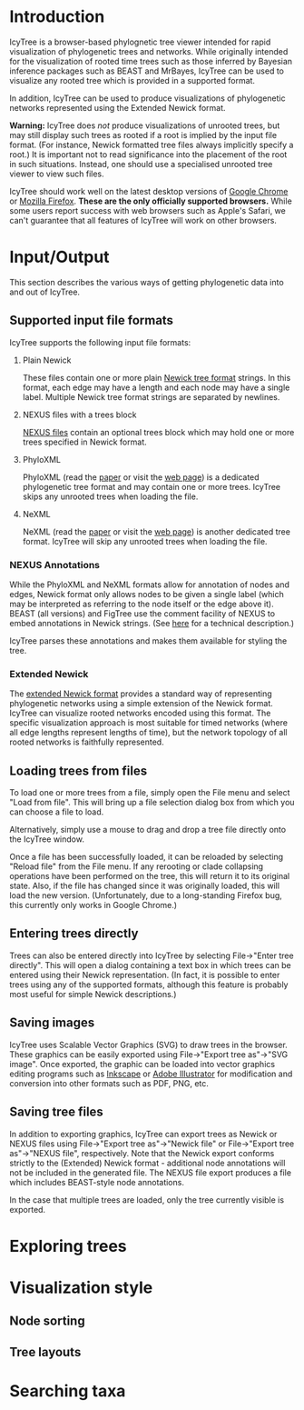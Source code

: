 Introduction
============

IcyTree is a browser-based phylognetic tree viewer intended for rapid
visualization of phylogenetic trees and networks. While originally intended for
the visualization of rooted time trees such as those inferred by Bayesian
inference packages such as BEAST and MrBayes, IcyTree can be used to visualize
any rooted tree which is provided in a supported format.

In addition, IcyTree can be used to produce visualizations of phylogenetic
networks represented using the Extended Newick format.

**Warning:** IcyTree does _not_ produce visualizations of unrooted trees, but
may still display such trees as rooted if a root is implied by the input file
format.  (For instance, Newick formatted tree files always implicitly specify a
root.) It is important not to read significance into the placement of the root
in such situations. Instead, one should use a specialised unrooted tree viewer
to view such files.

IcyTree should work well on the latest desktop versions of
[Google Chrome](http://www.google.com/chrome/browser/desktop) or
[Mozilla Firefox](http://mozilla.org/firefox).
**These are the only officially supported browsers.**  While some users
report success with web browsers such as Apple's Safari, we can't guarantee
that all features of IcyTree will work on other browsers.


Input/Output
============

This section describes the various ways of getting phylogenetic data into and
out of IcyTree.

Supported input file formats
----------------------------

IcyTree supports the following input file formats:

1. Plain Newick

    These files contain one or more plain
    [Newick tree format](https://en.wikipedia.org/wiki/Newick_format) strings.
    In this format, each edge may have a length and each node may have a single
    label. Multiple Newick tree format strings are separated by newlines.

2. NEXUS files with a trees block

    [NEXUS files](http://dx.doi.org/10.1093/sysbio/46.4.590)
    contain an optional trees block which may hold one or more trees specified
    in Newick format.

3. PhyloXML

    PhyloXML (read the [paper](http://dx.doi.org/10.1186/1471-2105-10-356)
    or visit the [web page](http://www.phyloxml.org)) is a dedicated
    phylogenetic tree format and may contain one or more trees. IcyTree skips
    any unrooted trees when loading the file.

4. NeXML

    NeXML (read the [paper](http://dx.doi.org/10.1093/sysbio/sys025) or visit
    the [web page](http://www.nexml.org)) is another dedicated tree format.
    IcyTree will skip any unrooted trees when loading the file.
    

### NEXUS Annotations

While the PhyloXML and NeXML formats allow for annotation of nodes and edges,
Newick format only allows nodes to be given a single label (which may be
interpreted as referring to the node itself or the edge above it). BEAST (all
versions) and FigTree use the comment facility of NEXUS to embed annotations in
Newick strings.  (See
[here](https://code.google.com/archive/p/beast-mcmc/wikis/NexusMetacommentFormat.wiki)
for a technical description.)

IcyTree parses these annotations and makes them available
for styling the tree.

### Extended Newick

The [extended Newick format](http://dx.doi.org/10.1186/1471-2105-9-532)
provides a standard way of representing phylogenetic networks using a simple
extension of the Newick format.  IcyTree can visualize rooted networks encoded
using this format.  The specific visualization approach is most suitable for
timed networks (where all edge lengths represent lengths of time), but the
network topology of all rooted networks is faithfully represented.

Loading trees from files
------------------------

To load one or more trees from a file, simply open the File menu and select
"Load from file". This will bring up a file selection dialog box from which
you can choose a file to load.

Alternatively, simply use a mouse to drag and drop a tree file directly onto
the IcyTree window.

Once a file has been successfully loaded, it can be reloaded by selecting
"Reload file" from the File menu. If any rerooting or clade collapsing
operations have been performed on the tree, this will return it to its original
state. Also, if the file has changed since it was originally loaded, this will
load the new version. (Unfortunately, due to a long-standing Firefox bug, this
currently only works in Google Chrome.)

Entering trees directly
-----------------------

Trees can also be entered directly into IcyTree by selecting File-&gt;"Enter
tree directly".  This will open a dialog containing a text box in which trees
can be entered using their Newick representation.  (In fact, it is possible to
enter trees using any of the supported formats, although this feature is
probably most useful for simple Newick descriptions.)

Saving images
-------------

IcyTree uses Scalable Vector Graphics (SVG) to draw trees in the browser. These
graphics can be easily exported using File-&gt;"Export tree as"-&gt;"SVG
image".  Once exported, the graphic can be loaded into vector graphics editing
programs such as [Inkscape](http://inkscape.org) or [Adobe
Illustrator](http://adobe.com/products/illustrator) for modification and
conversion into other formats such as PDF, PNG, etc.

Saving tree files
-----------------

In addition to exporting graphics, IcyTree can export trees as Newick or NEXUS
files using File-&gt;"Export tree as"-&gt;"Newick file" or File-&gt;"Export
tree as"-&gt;"NEXUS file", respectively. Note that the Newick export conforms
strictly to the (Extended) Newick format - additional node annotations will not
be included in the generated file. The NEXUS file export produces a file which
includes BEAST-style node annotations.

In the case that multiple trees are loaded, only the tree currently visible is
exported.

Exploring trees
===============



Visualization style
===================

Node sorting
------------

Tree layouts
------------

Searching taxa
==============

